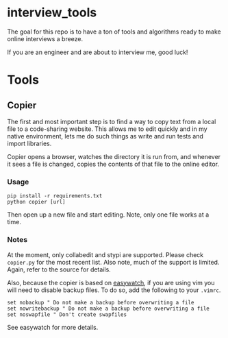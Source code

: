 interview_tools
===============

The goal for this repo is to have a ton of tools and algorithms ready to make online interviews a breeze.

If you are an engineer and are about to interview me, good luck!

# Tools

## Copier

The first and most important step is to find a way to copy text from a local file to a code-sharing website. This allows me to edit quickly and in my native environment, lets me do such things as write and run tests and import libraries.

Copier opens a browser, watches the directory it is run from, and whenever it sees a file is changed, copies the contents of that file to the online editor.

### Usage

```
pip install -r requirements.txt
python copier [url]
```

Then open up a new file and start editing. Note, only one file works at a time.

### Notes

At the moment, only collabedit and stypi are supported. Please check `copier.py` for the most recent list. Also note, much of the support is limited. Again, refer to the source for details.

Also, because the copier is based on [easywatch](https://github.com/Ceasar/easywatch), if you are using vim you will need to disable backup files. To do so, add the following to your `.vimrc`.

```
set nobackup " Do not make a backup before overwriting a file
set nowritebackup " Do not make a backup before overwriting a file
set noswapfile " Don't create swapfiles
```

See easywatch for more details.
